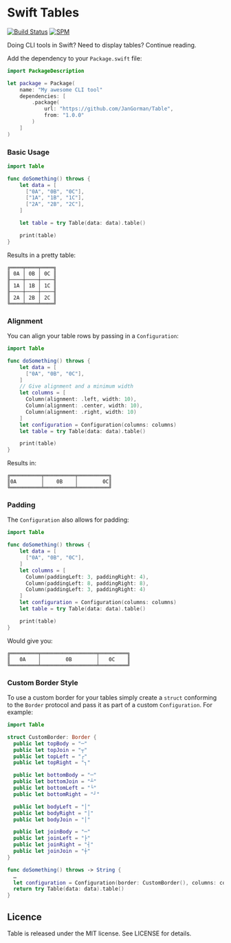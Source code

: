 # Swift Tables

[![Build Status](https://travis-ci.org/JanGorman/Table.svg?branch=master)](https://travis-ci.org/JanGorman/Table)
[![SPM](https://img.shields.io/badge/spm-compatible-brightgreen.svg?style=flat)](https://swift.org/package-manager)

Doing CLI tools in Swift? Need to display tables? Continue reading.

Add the dependency to your `Package.swift` file:

```swift
import PackageDescription

let package = Package(
    name: "My awesome CLI tool"
    dependencies: [
        .package(
            url: "https://github.com/JanGorman/Table",
            from: "1.0.0"
        )
    ]
)
```

### Basic Usage

```swift
import Table

func doSomething() throws {
    let data = [
      ["0A", "0B", "0C"],
      ["1A", "1B", "1C"],
      ["2A", "2B", "2C"],
    ]

    let table = try Table(data: data).table()

    print(table)
}

```

Results in a pretty table:

```
╔════╤════╤════╗
║ 0A │ 0B │ 0C ║
╟────┼────┼────╢
║ 1A │ 1B │ 1C ║
╟────┼────┼────╢
║ 2A │ 2B │ 2C ║
╚════╧════╧════╝
```

### Alignment

You can align your table rows by passing in a `Configuration`:

```swift
import Table

func doSomething() throws {
    let data = [
      ["0A", "0B", "0C"],
    ]
    // Give alignment and a minimum width
    let columns = [
      Column(alignment: .left, width: 10),
      Column(alignment: .center, width: 10),
      Column(alignment: .right, width: 10)
    ]
    let configuration = Configuration(columns: columns)
    let table = try Table(data: data).table()

    print(table)
}
```

Results in:

```
╔══════════╤══════════╤══════════╗
║0A        │    0B    │        0C║
╚══════════╧══════════╧══════════╝
```

### Padding

The `Configuration` also allows for padding:

```swift
import Table

func doSomething() throws {
    let data = [
      ["0A", "0B", "0C"],
    ]
    let columns = [
      Column(paddingLeft: 3, paddingRight: 4),
      Column(paddingLeft: 8, paddingRight: 8),
      Column(paddingLeft: 3, paddingRight: 4)
    ]
    let configuration = Configuration(columns: columns)
    let table = try Table(data: data).table()

    print(table)
}
```

Would give you:

```
╔═════════╤══════════════════╤═════════╗
║   0A    │        0B        │   0C    ║
╚═════════╧══════════════════╧═════════╝
```

### Custom Border Style

To use a custom border for your tables simply create a `struct` conforming to the `Border` protocol and pass it as part of a custom `Configuration`. For example:

```swift
import Table

struct CustomBorder: Border {
  public let topBody = "─"
  public let topJoin = "┬"
  public let topLeft = "┌"
  public let topRight = "┐"

  public let bottomBody = "─"
  public let bottomJoin = "┴"
  public let bottomLeft = "└"
  public let bottomRight = "┘"

  public let bodyLeft = "│"
  public let bodyRight = "│"
  public let bodyJoin = "│"

  public let joinBody = "─"
  public let joinLeft = "├"
  public let joinRight = "┤"
  public let joinJoin = "┼"
}

func doSomething() throws -> String {
  …
  let configuration = Configuration(border: CustomBorder(), columns: columns)
  return try Table(data: data).table()
}
```

## Licence

Table is released under the MIT license. See LICENSE for details.
